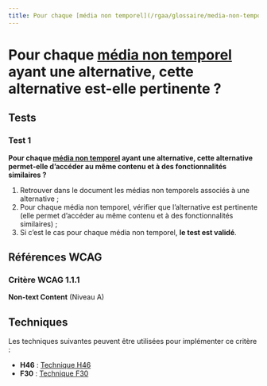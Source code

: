```yaml
---
title: Pour chaque [média non temporel](/rgaa/glossaire/media-non-temporel) ayant une alternative, cette alternative est-elle pertinente ?
---
```


# Pour chaque [média non temporel](/rgaa/glossaire/media-non-temporel) ayant une alternative, cette alternative est-elle pertinente ?



## Tests

### Test 1

**Pour chaque [média non temporel](/rgaa/glossaire/media-non-temporel) ayant une alternative, cette alternative permet-elle d’accéder au même contenu et à des fonctionnalités similaires ?**

1. Retrouver dans le document les médias non temporels associés à une alternative ;
2. Pour chaque média non temporel, vérifier que l’alternative est pertinente (elle permet d’accéder au même contenu et à des fonctionnalités similaires) ;
3. Si c’est le cas pour chaque média non temporel, **le test est validé**.



## Références WCAG

### Critère WCAG 1.1.1

**Non-text Content** (Niveau A)



## Techniques

Les techniques suivantes peuvent être utilisées pour implémenter ce critère :

- **H46** : [Technique H46](https://www.w3.org/WAI/WCAG21/Techniques/html/H46)
- **F30** : [Technique F30](https://www.w3.org/WAI/WCAG21/Techniques/html/F30)
